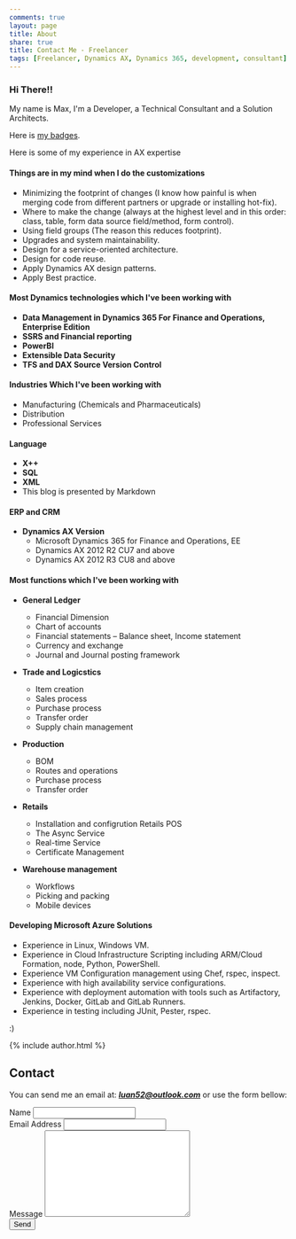 ```yaml
---
comments: true
layout: page
title: About
share: true
title: Contact Me - Freelancer
tags: [Freelancer, Dynamics AX, Dynamics 365, development, consultant]
---
```


### Hi There!!

My name is Max, I'm a Developer, a Technical Consultant and a Solution Architects.

Here is [my badges](https://www.youracclaim.com/users/nguyen-max).

Here is some of my experience in AX expertise

#### Things are in my mind when I do the customizations

  * Minimizing the footprint of changes (I know how painful is when merging code from different partners or upgrade or installing hot-fix).
  * Where to make the change (always at the highest level and in this order: class, table, form data source field/method, form control).
  * Using field groups (The reason this reduces footprint).
  * Upgrades and system maintainability.
  * Design for a service-oriented architecture.
  * Design for code reuse.
  * Apply Dynamics AX design patterns.
  * Apply Best practice.
	
#### Most Dynamics technologies which I've been working with	

  * **Data Management in Dynamics 365 For Finance and Operations, Enterprise Edition**
  * **SSRS and Financial reporting**
  * **PowerBI**
  * **Extensible Data Security**
  * **TFS and DAX Source Version Control**
  
#### Industries Which I've been working with

  * Manufacturing (Chemicals and Pharmaceuticals)
  * Distribution
  * Professional Services
  
#### Language

  * **X++**
  * **SQL**
  * **XML**
  * This blog is presented by Markdown
  
#### ERP and CRM

  * **Dynamics AX Version**
	* Microsoft Dynamics 365 for Finance and Operations, EE
	* Dynamics AX 2012 R2 CU7 and above
    * Dynamics AX 2012 R3 CU8 and above
	
#### Most functions which I've been working with

  * **General Ledger**
	* Financial Dimension
	* Chart of accounts
	* Financial statements – Balance sheet, Income statement
	* Currency and exchange
	* Journal and Journal posting framework

  * **Trade and Logicstics**
	* Item creation
	* Sales process
	* Purchase process
	* Transfer order
	* Supply chain management
	
  * **Production**
	* BOM
	* Routes and operations
	* Purchase process
	* Transfer order
	
  * **Retails**
	* Installation and configrution Retails POS
	* The Async Service
	* Real-time Service
	* Certificate Management
	
  * **Warehouse management**
	* Workflows
	* Picking and packing
	* Mobile devices

#### Developing Microsoft Azure Solutions

  * Experience in Linux, Windows VM.
  * Experience in Cloud Infrastructure Scripting including ARM/Cloud Formation, node, Python, PowerShell.
  * Experience VM Configuration management using Chef, rspec, inspect.
  * Experience with high availability service configurations.
  * Experience with deployment automation with tools such as Artifactory, Jenkins, Docker, GitLab and GitLab Runners.
  * Experience in testing including JUnit, Pester, rspec.

:)

{% include author.html %}
	
## Contact

You can send me an email at: _**luan52@outlook.com**_ or use the form bellow:

<form action="http://formspree.io/luan52@outlook.com" method="post">
	<label for="name">Name</label>    
	<input type="text" id="name" name="name" class="full-width"><br>
	<label for="email">Email Address</label>
	<input type="email" id="email" name="_replyto" class="full-width"><br>
	<label for="message">Message</label>
	<textarea name="message" id="message" cols="30" rows="10" class="full-width"></textarea><br>
	<div markdown="0"><input type="submit" value="Send" class="btn btn-success" /></div>
</form>



<link rel='stylesheet' type='text/css' href='{{site.url}}/assets/css/contact.css' />


<script>
	jQuery(document).ready(function($){
	if( $('.floating-labels').length > 0 ) floatLabels();

	function floatLabels() {
		var inputFields = $('.floating-labels .cd-label').next();
		inputFields.each(function(){
			var singleInput = $(this);
			//check if user is filling one of the form fields
			checkVal(singleInput);
			singleInput.on('change keyup', function(){
				checkVal(singleInput);
			});
		});
	}

	function checkVal(inputField) {
		( inputField.val() == '' ) ? inputField.prev('.cd-label').removeClass('float') : inputField.prev('.cd-label').addClass('float');
	}
	});
</script>

